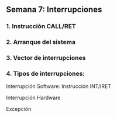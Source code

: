 ##  Semana 7: Interrupciones

### 1. Instrucción CALL/RET

### 2. Arranque del sistema

### 3. Vector de interrupciones

### 4. Tipos de interrupciones:

  Interrupción Software: Instrucción INT/IRET

  Interrupción Hardware

  Excepción
